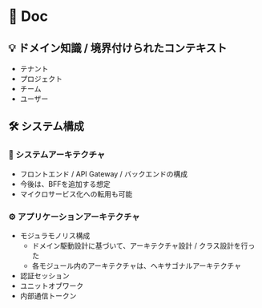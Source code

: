 # 📃 Doc
## 💡 ドメイン知識 / 境界付けられたコンテキスト

 - テナント
 - プロジェクト
 - チーム
 - ユーザー

## 🛠️ システム構成
### 🔨 システムアーキテクチャ

 - フロントエンド / API Gateway / バックエンドの構成
 - 今後は、BFFを追加する想定
 - マイクロサービス化への転用も可能

### ⚙️ アプリケーションアーキテクチャ

 - モジュラモノリス構成
   - ドメイン駆動設計に基づいて、アーキテクチャ設計 / クラス設計を行った 
   - 各モジュール内のアーキテクチャは、ヘキサゴナルアーキテクチャ
 - 認証セッション
 - ユニットオブワーク
 - 内部通信トークン
